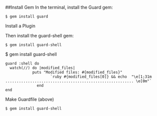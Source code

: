 
##Install Gem
In the terminal, install the Guard gem:

    $ gem install guard

Install a Plugin

Then install the guard-shell gem:

    $ gem install guard-shell

   $ gem install guard-shell



    guard :shell do
	  watch(//) do |modified_files|
			    puts "Modified files: #{modified_files}"
					    `ruby #{modified_files[0]} && echo  "\e[1;31m ......................................................... \e[0m"`
				  end
    end

Make Guardfile (above)

    $ gem install guard-shell


